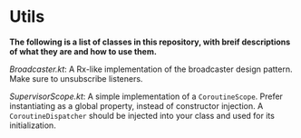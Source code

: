 # Utils

**The following is a list of classes in this repository, with breif descriptions of what they are and how to use them.**

*Broadcaster.kt*: A Rx-like implementation of the broadcaster design pattern. Make sure to unsubscribe listeners.

*SupervisorScope.kt*: A simple implementation of a `CoroutineScope`. Prefer instantiating as a global property, instead of constructor injection. A `CoroutineDispatcher` should be injected into your class and used for its initialization.
